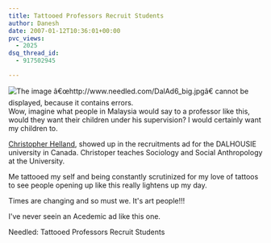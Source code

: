```yaml
---
title: Tattooed Professors Recruit Students
author: Danesh
date: 2007-01-12T10:36:01+00:00
pvc_views:
  - 2025
dsq_thread_id:
  - 917502945

---
```

<img align="left" alt="The image â€œhttp://www.needled.com/DalAd6_big.jpgâ€ cannot be displayed, because it contains errors." title="The image â€œhttp://www.needled.com/DalAd6_big.jpgâ€ cannot be displayed, because it contains errors." src="http://www.needled.com/DalAd6_big.jpg" />Wow, imagine what people in Malaysia would say to a professor like this, would they want their children under his supervision? I would certainly want my children to.

 [Christopher Helland][1], showed up in the recruitments ad for the DALHOUSIE university in Canada. Christoper teaches Sociology and Social Anthropology at the University.

Me tattooed my self and being constantly scrutinized for my love of tattoos to see people opening up like this really lightens up my day.

Times are changing and so must we. It's art people!!!

I've never seein an Acedemic ad like this one.

Needled: Tattooed Professors Recruit Students

 [1]: http://www.chass.utoronto.ca/~chelland/index.html